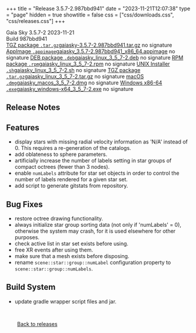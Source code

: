 +++
title = "Release 3.5.7-2.987bbd941"
date = "2023-11-21T12:07:38"
type = "page"
hidden = true
showtitle = false
css = ["css/downloads.css", "css/releases.css"]
+++

<div class="download-container">
<div id="download-title">
<i class="fa-solid fa-tag"></i>
Gaia Sky <span class="downloads-version">3.5.7-2</span> 
<time class="downloads-releasedate" datetime="2023-11-21T12:07:38" title="Published: 2023-11-21T12:07:38"><i class="fa-solid fa-calendar"></i> 2023-11-21</time>
<div class="downloads-build">Build 987bbd941</div></div>
<div class="download-section">
<a href="https://gaia.ari.uni-heidelberg.de/gaiasky/releases/3.5.7-2.987bbd941/gaiasky-3.5.7-2.987bbd941.tar.gz" class="download-button"><i class="fa-solid fa-file-zipper"></i> TGZ package <code>.tar.gz</code><span class="download-sub">gaiasky-3.5.7-2.987bbd941.tar.gz</span></a>
<span class="signature">no signature</span>
<a href="https://gaia.ari.uni-heidelberg.de/gaiasky/releases/3.5.7-2.987bbd941/gaiasky_3.5.7-2.987bbd941_x86_64.appimage" class="download-button"><i class="fa-solid fa-box-archive"></i> AppImage <code>.appimage</code><span class="download-sub">gaiasky_3.5.7-2.987bbd941_x86_64.appimage</span></a>
<span class="signature">no signature</span>
<a href="https://gaia.ari.uni-heidelberg.de/gaiasky/releases/3.5.7-2.987bbd941/gaiasky_linux_3_5_7-2.deb" class="download-button"><i class="fa-brands fa-debian"></i> DEB package <code>.deb</code><span class="download-sub">gaiasky_linux_3_5_7-2.deb</span></a>
<span class="signature">no signature</span>
<a href="https://gaia.ari.uni-heidelberg.de/gaiasky/releases/3.5.7-2.987bbd941/gaiasky_linux_3_5_7-2.rpm" class="download-button"><i class="fa-brands fa-fedora"></i> RPM package <code>.rpm</code><span class="download-sub">gaiasky_linux_3_5_7-2.rpm</span></a>
<span class="signature">no signature</span>
<a href="https://gaia.ari.uni-heidelberg.de/gaiasky/releases/3.5.7-2.987bbd941/gaiasky_linux_3_5_7-2.sh" class="download-button"><i class="fa fa-terminal"></i> UNIX Installer <code>.sh</code><span class="download-sub">gaiasky_linux_3_5_7-2.sh</span></a>
<span class="signature">no signature</span>
<a href="https://gaia.ari.uni-heidelberg.de/gaiasky/releases/3.5.7-2.987bbd941/gaiasky_linux_3_5_7-2.tar.gz" class="download-button"><i class="fa-solid fa-file-zipper"></i> TGZ package <code>.tar.gz</code><span class="download-sub">gaiasky_linux_3_5_7-2.tar.gz</span></a>
<span class="signature">no signature</span>
<a href="https://gaia.ari.uni-heidelberg.de/gaiasky/releases/3.5.7-2.987bbd941/gaiasky_macos_3_5_7-2.dmg" class="download-button"><i class="fa-brands fa-apple"></i> macOS <code>.dmg</code><span class="download-sub">gaiasky_macos_3_5_7-2.dmg</span></a>
<span class="signature">no signature</span>
<a href="https://gaia.ari.uni-heidelberg.de/gaiasky/releases/3.5.7-2.987bbd941/gaiasky_windows-x64_3_5_7-2.exe" class="download-button"><i class="fa-brands fa-windows"></i> Windows x86-64 <code>.exe</code><span class="download-sub">gaiasky_windows-x64_3_5_7-2.exe</span></a>
<span class="signature">no signature</span>
</div>
</div>

<section class="release-notes">

# Release Notes


## Features
- display stars with missing radial velocity information as 'N/A' instead of 0. This requires a re-generation of the catalogs.
- add oblateness to sphere parameters.
- artificially increase the number of labels setting in star groups of compact octrees (fewer than 3 nodes).
- enable `numLabels` attribute for star set objects in order to control the number of labels rendered for a given star set.
- add script to generate gitstats from repository.

## Bug Fixes
- restore octree drawing functionality.
- always initialize star group sorting data (not only if 'numLabels' = 0), otherwise the system may crash, for it is used elsewhere for other purposes.
- check active list in star set exists before using.
- free XR events after using them.
- make sure that a mesh exists before disposing.
- rename `scene::star::group::numLabel` configuration property to `scene::star::group::numLabels`.

## Build System
- update gradle wrapper script files and jar.
</section>


<p class="center-text" style="padding: 30px;">
<i class="fa-solid fa-circle-arrow-left"></i> <a href="/downloads/releases">Back to releases</a>
</p>

